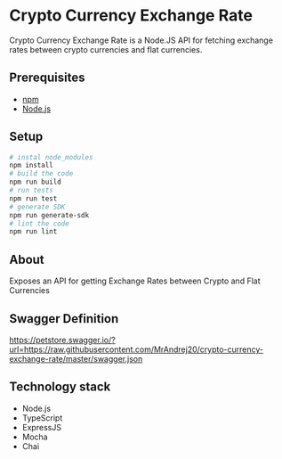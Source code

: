 # Crypto Currency Exchange Rate

Crypto Currency Exchange Rate is a Node.JS API for fetching exchange rates between crypto currencies and flat currencies.

## Prerequisites
* [npm](https://www.npmjs.com/)
* [Node.js](https://nodejs.org/en/)

## Setup



```bash
# instal node_modules
npm install
# build the code
npm run build
# run tests
npm run test
# generate SDK
npm run generate-sdk
# lint the code
npm run lint
```

## About
Exposes an API for getting Exchange Rates between Crypto and Flat Currencies

## Swagger Definition
https://petstore.swagger.io/?url=https://raw.githubusercontent.com/MrAndrej20/crypto-currency-exchange-rate/master/swagger.json

## Technology stack
* Node.js
* TypeScript
* ExpressJS
* Mocha
* Chai

